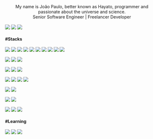 <div align="center">
	My name is João Paulo, better known as Hayato, programmer and passionate about the universe and science.<br />
	Senior Software Engineer | Freelancer Developer
</div>

<br />

<div>
	<a href="https://twitter.com/hayatocode" target="_blank"><img src="https://img.shields.io/badge/@hayatocode-00ACEE?style=for-the-badge&logo=x&logoColor=white&cacheSeconds=60"></a>
	<a href="https://instagram.com/hayatocode" target="_blank"><img src="https://img.shields.io/badge/@hayatocode-E1306C?style=for-the-badge&logo=instagram&logoColor=white&cacheSeconds=60"></a>
	<a href="https://linkedin.com/in/hayatocode" target="_blank"><img src="https://img.shields.io/badge/João Paulo-0E76A8?style=for-the-badge&logo=linkedin&logoColor=white&cacheSeconds=60"></a>
</div>

#### #Stacks

![](https://img.shields.io/badge/Angular-DC0434?&style=flat&logo=angular&cacheSeconds=60)
![](https://img.shields.io/badge/Next.js-000000?&style=flat&logo=next.js&cacheSeconds=60)
![](https://img.shields.io/badge/Hono-FFFFFF?&style=flat&logo=hono&cacheSeconds=60)
![](https://img.shields.io/badge/AdonisJS-5A45FF?style=flat&logo=adonisjs&cacheSeconds=60)
![](https://img.shields.io/badge/Laravel-FFFFFF?style=flat&logo=laravel&cacheSeconds=60)
![](https://img.shields.io/badge/Tailwind_CSS-38BDF8?style=flat&logo=tailwindcss&logoColor=white&cacheSeconds=60)
![](https://img.shields.io/badge/daisyUI-1AD1A5?style=flat&logo=daisyui&cacheSeconds=60)
![](https://img.shields.io/badge/Bootstrap-6528E0?style=flat&logo=bootstrap&logoColor=white&cacheSeconds=60)
![](https://img.shields.io/badge/HTML5-E96228?style=flat&logo=html5&logoColor=white&cacheSeconds=60)
![](https://img.shields.io/badge/CSS3-264DE4?style=flat&logo=css3&logoColor=white&cacheSeconds=60)

![](https://img.shields.io/badge/Socket.IO-FFFFFF?style=flat&logo=socket.io&logoColor=black&cacheSeconds=60)
![](https://img.shields.io/badge/Zod-274D82?style=flat&logo=zod&cacheSeconds=60)
![](https://img.shields.io/badge/Prisma-FFFFFF?style=flat&logo=prisma&logoColor=0C344B&cacheSeconds=60)

![](https://img.shields.io/badge/Expo-11181C?style=flat&logo=expo&cacheSeconds=60)
![](https://img.shields.io/badge/React_Native-000000?style=flat&logo=react&cacheSeconds=60)
![](https://img.shields.io/badge/Android-3BD481?style=flat&logo=android&logoColor=white&cacheSeconds=60)

![](https://img.shields.io/badge/TypeScript-007ACC?style=flat&logo=typescript&logoColor=white&cacheSeconds=60)
![](https://img.shields.io/badge/JavaScript-F0DC4E?style=flat&logo=javascript&logoColor=white&cacheSeconds=60)
![](https://img.shields.io/badge/Node.js-green?style=flat&logo=node.js&logoColor=white&cacheSeconds=60)
![](https://img.shields.io/badge/PHP-7377AD?style=flat&logo=php&logoColor=white&cacheSeconds=60)

![](https://img.shields.io/badge/MySQL-1D4A65?style=flat&logo=mysql&logoColor=white&cacheSeconds=60)
![](https://img.shields.io/badge/SQLite-43A2DC?style=flat&logo=sqlite&logoColor=003B57&cacheSeconds=60)

![](https://img.shields.io/badge/CloudFlare-FFFFFF?style=flat&logo=cloudflare&cacheSeconds=60)
![](https://img.shields.io/badge/PlanetScale-FFFFFF?style=flat&logo=planetscale&logoColor=black&cacheSeconds=60)

![](https://img.shields.io/badge/macOS-000000?style=flat&logo=macos&cacheSeconds=60)
![](https://img.shields.io/badge/Linux-FFFFFF?style=flat&logo=linux&logoColor=black&cacheSeconds=60)
![](https://img.shields.io/badge/Windows-0074CD?style=flat&logo=windows&cacheSeconds=60)

#### #Learning

![](https://img.shields.io/badge/Kotlin-000000?style=flat&logo=kotlin&cacheSeconds=60)
![](https://img.shields.io/badge/Java-E06C00?style=flat&logo=openjdk&logoColor=white&cacheSeconds=60)
![](https://img.shields.io/badge/ruby-9B111E?style=flat&logo=ruby&logoColor=white&cacheSeconds=60)

